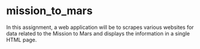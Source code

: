 # mission_to_mars
In this assignment, a web application will be to scrapes various websites for data related to the Mission to Mars and displays the information in a single HTML page.
